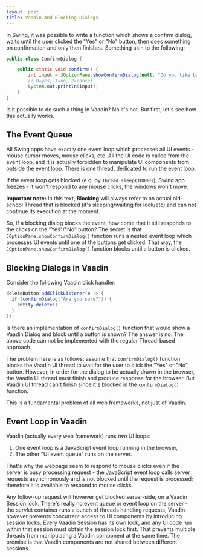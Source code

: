 ```yaml
---
layout: post
title: Vaadin And Blocking Dialogs
---
```


In Swing, it was possible to write a function which shows a confirm dialog, waits until the user clicked the "Yes"
or "No" button, then does something on confirmation and only then finishes. Something akin to the following:

```java
public class ConfirmDialog {

    public static void confirm() {
        int input = JOptionPane.showConfirmDialog(null, "Do you like bacon?");
        // 0=yes, 1=no, 2=cancel
        System.out.println(input);
    }
}
```

Is it possible to do such a thing in Vaadin? No it's not. But first, let's see how this actually works.

## The Event Queue

All Swing apps have exactly one event loop which processes all UI events - mouse cursor moves, mouse clicks,
etc. All the UI code is called from the event loop, and it is actually forbidden to manipulate
UI components from outside the event loop. There is one thread, dedicated to run the event loop.

If the event loop gets blocked (e.g. by `Thread.sleep(10000)`), Swing app freezes - it won't respond to any mouse clicks, the windows
won't move.

**Important note:** In this text, **Blocking** will always refer to an actual old-school Thread
that is blocked (it's sleeping/waiting for lock/etc) and can not continue its execution at the moment.


So, if a blocking dialog blocks the event, how come that it still responds to the clicks
on the "Yes"/"No" button? The secret is that `JOptionPane.showConfirmDialog()` function
runs a nested event loop which processes UI events until one of the buttons get clicked.
That way, the `JOptionPane.showConfirmDialog()` function blocks until a button is clicked.

## Blocking Dialogs in Vaadin

Consider the following Vaadin click handler:

```java
deleteButton.addClickListener(e -> {
  if (confirmDialog("Are you sure?")) {
    entity.delete()
  }
});
```

Is there an implementation of `confirmDialog()` function that would show a Vaadin Dialog and block until a button
is shown? The answer is no. The above code can not be implemented with the regular Thread-based approach.

The problem here is as follows: assume that `confirmDialog()` function blocks the Vaadin
UI thread to wait for the user to click the "Yes" or "No" button. However,
in order for the dialog to be actually drawn in the browser,
the Vaadin UI thread must finish and produce response for the browser. But Vaadin UI
thread can't finish since it's blocked in the `confirmDialog()` function.

This is a fundamental problem of all web frameworks, not just of Vaadin.

## Event Loop in Vaadin

Vaadin (actually every web framework) runs *two* UI loops:

1. One event loop is a JavaScript event loop running in the browser,
2. The other "UI event queue" runs on the server.

That's why the webpage seem to respond to mouse clicks even if the server is busy
processing request - the JavaScript event loop calls server requests asynchronously
and is not blocked until the request is processed; therefore it is available to
respond to mouse clicks.

Any follow-up request will however get blocked server-side, on a Vaadin Session lock.
There's really no event queue or event loop on the server - the servlet container
runs a bunch of threads handling requests; Vaadin however prevents concurrent access
to UI components by introducing session locks. Every Vaadin Session has its own
lock, and any UI code run within that session must obtain the session lock first.
That prevents multiple threads from manipulating a Vaadin component at the same time.
The premise is that Vaadin components are not shared between different sessions.
